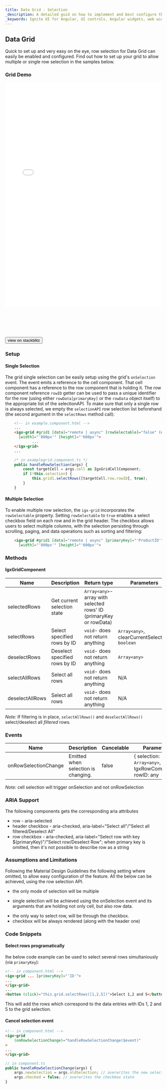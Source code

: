 ```yaml
---
title: Data Grid - Selection
_description: A detailed guid on how to implement and best configure the igx-grid selection property for a grid on your page.
_keywords: Ignite UI for Angular, UI controls, Angular widgets, web widgets, UI widgets, Angular, Native Angular Components Suite, Native Angular Controls, Native Angular Components Library, Angular Data Grid component, Angular Data Grid control, Angular Grid component, Angular Grid control, Angular High Performance Grid
---
```


## Data Grid

Quick to set up and very easy on the eye, row selection for Data Grid can easily be enabled and configured. Find out how to set up your grid to allow multiple or single row selection in the samples below.
<div class="divider"></div>

### Grid Demo

<div class="sample-container loading" style="height:800px">
    <iframe id="grid-selection-iframe" src='{environment:demosBaseUrl}/grid-selection' width="100%" height="90%" seamless frameBorder="0" onload="onSampleIframeContentLoaded(this);"></iframe>
</div>
<br/>
<div>
<button data-localize="stackblitz" class="stackblitz-btn" data-iframe-id="grid-selection" data-demos-base-url="{environment:demosBaseUrl}">view on stackblitz</button>
</div>
<div class="divider--half"></div>


### Setup

#### Single Selection

The grid single selection can be easily setup using the grid's `onSelection` event. The event emits a reference to the cell component. That cell component has a reference to the row component that is holding it. The row component reference `rowID` getter can be used to pass a unique identifier for the row (using either `rowData[primaryKey]` or the `rowData` object itself) to the appropriate list of the selectionAPI. To make sure that only a single row is always selected, we empty the `selectionAPI` row selection list beforehand (the second argument in the `selectRows` method call):

```html
    <!-- in example.component.html -->
    ...
    <igx-grid #grid1 [data]="remote | async" [rowSelectable]="false" (onSelection)="handleRowSelection($event)"
      [width]="'800px'" [height]="'600px'">
            ...
    </igx-grid>
    ...
```
```typescript
    /* in examplegrid.component.ts */
    public handleRowSelection(args) {
        const targetCell = args.cell as IgxGridCellComponent;
        if (!this.selection) {
            this.grid1.selectRows([targetCell.row.rowID], true);
        }
    }

```

#### Multiple Selection

To enable multiple row selection, the `igx-grid` incorporates the `rowSelectable` property. Setting `rowSelectable` to `true` enables a select checkbox field on each row and in the grid header. The checkbox allows users to select multiple columns, with the selection persisting through scrolling, paging, and data operations such as sorting and filtering:

```html
    <igx-grid #grid1 [data]="remote | async" [primaryKey]="'ProductID'" [rowSelectable]="selection" (onSelection)="handleRowSelection($event)"
      [width]="'800px'" [height]="'600px'">
```

### Methods

#### IgxGridComponent

   | Name     | Description                | Return type                                       | Parameters           |
   |----------|----------------------------|---------------------------------------------------|----------------------|
   | selectedRows | Get current selection state    | `Array<any>`- array with selected rows' ID (primaryKey or rowData)| |
   | selectRows   | Select specified rows by ID      | `void`- does not return anything | `Array<any>`, clearCurrentSelection: `boolean`    |   
   | deselectRows | Deselect specified rows by ID    | `void`- does not return anything | `Array<any>` |
   | selectAllRows | Select all rows            | `void`- does not return anything |    N/A                    |
   | deselectAllRows | Select all rows          | `void`- does not return anything |    N/A                    |

*Note:* If filtering is in place, `selectAllRows()` and `deselectAllRows()` select/deselect all *filtered* rows.

### Events
|Name|Description|Cancelable|Parameters|
|--|--|--|--|
| onRowSelectionChange | Emitted when selection is changing. | false | { selection: `Array<any>`, row: IgxRowComponent, rowID: any|

*Note:* cell selection will trigger onSelection and not onRowSelection

### <a name='aria-support'>ARIA Support</a>
The following components gets the corresponding aria attributes
*  row - aria-selected
*  header checkbox - aria-checked, aria-label="Select all"/"Select all filtered/Deselect All"
*  row checkbox - aria-checked, aria-label="Select row with key ${primaryKey}"/"Select row/Deselect Row"; when primary key is omitted, then it's not possible to describe row as a string

### <a name='assumptions-and-limitations'>Assumptions and Limitations</a>

Following the Material Design Guidelines the following setting where omitted, to allow easy configuration of the feature.
All the below can be achieved, using the row selection API.

* the only mode of selection will be multiple
 - single selection will be achieved using the onSelection event and its arguments that are holding not only cell, but also row data.
* the only way to select row, will be through the checkbox.
* checkbox will be always rendered (along with the header one)

### Code Snippets

#### Select rows programatically
Ihe below code example can be used to select several rows simultaniously (via `primaryKey`):
```html
<!-- in component.html -->
<igx-grid ... [primaryKey]="'ID'">
...
</igx-grid>
...
<button (click)="this.grid.selectRows([1,2,5])">Select 1,2 and 5</button>
```
This will add the rows which correspond to the data entries with IDs 1, 2 and 5 to the grid selection.

#### Cancel selection event
```html
<!-- in component.html -->
<igx-grid
    (onRowSelectionChange)="handleRowSelectionChange($event)"
>
...
</igx-grid>
```
```typescript
// in component.ts
public handleRowSelectionChange(args) {
    args.newSelection = args.oldSelection; // overwrites the new selection, making it so that no new row(s) are entered in the selectionAPI
    args.checked = false; // overwrites the checkbox state 
}
```
